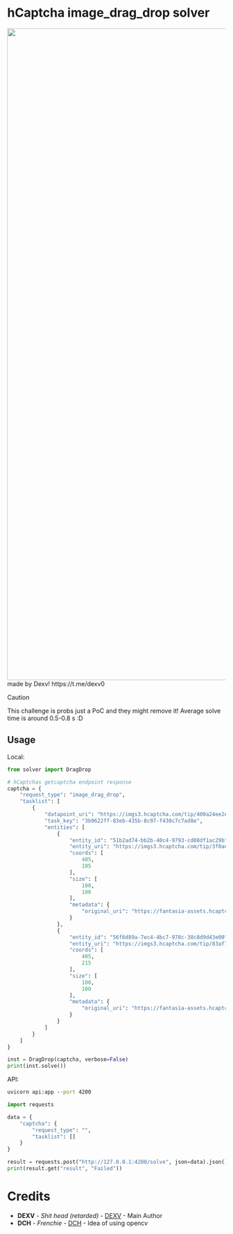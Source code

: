 # hCaptcha image_drag_drop solver
<div style="text-align: center;">
  <img src="https://dexv.site/content/cdn/gLzcKUDypDGr.png" alt="image" width="1500">
</div>
made by Dexv! 
https://t.me/dexv0

> [!CAUTION]
> This challenge is probs just a PoC and they might remove it!
> Average solve time is around 0.5-0.8 s :D

## Usage

Local:
```python
from solver import DragDrop

# hCaptchas getcaptcha endpoint response
captcha = {
    "request_type": "image_drag_drop",
    "tasklist": [
        {
            "datapoint_uri": "https://imgs3.hcaptcha.com/tip/400a24ee2e38feb55bbf2cb251d5b0127fb6c114a596e4d7a5112459f4448469/ece8b9a29ccb58a7a6546b13dce88d2fdb5e5f7f0a12e762dad4bd332377f734.png",
            "task_key": "3b9622ff-83eb-435b-8c97-f430c7c7ad8e",
            "entities": [
                {
                    "entity_id": "51b2ad74-bb2b-40c4-9793-cd08df1ac29b",
                    "entity_uri": "https://imgs3.hcaptcha.com/tip/3f0adfa72a18454ad2e1da7b6ed48dca6d9e4f02307765598443b622bc1244e6/872424df274307ebf5f188a4d62b04eff42988d812885da7c4785d5ac49180e6.png",
                    "coords": [
                        405,
                        105
                    ],
                    "size": [
                        100,
                        100
                    ],
                    "metadata": {
                        "original_uri": "https://fantasia-assets.hcaptcha.com/d-and-d-completeBGpath-5-auro_2_RE_36EFFA9D/8ac7bb42-dea8-462c-917b-0af31aff40b9_draggable_0.png"
                    }
                },
                {
                    "entity_id": "56f6d89a-7ec4-4bc7-978c-38c8d9d43e00",
                    "entity_uri": "https://imgs3.hcaptcha.com/tip/83af7e40b068c1e3a20334f82682d20dcf8a282020a9d3e8cd2c8198bd7bc361/904dac201d9e60ecf15cc333b4a5827f8bb700dc309f78052748b37fd5f2e94d.png",
                    "coords": [
                        405,
                        215
                    ],
                    "size": [
                        100,
                        100
                    ],
                    "metadata": {
                        "original_uri": "https://fantasia-assets.hcaptcha.com/d-and-d-completeBGpath-5-auro_2_RE_36EFFA9D/13c0129b-588a-4f8d-a3d2-baa094f12e2c_draggable_1.png"
                    }
                }
            ]
        }
    ]
}

inst = DragDrop(captcha, verbose=False)
print(inst.solve())
```

API:
```cmd
uvicorn api:app --port 4200
```

```python
import requests

data = {
    "captcha": {
        "request_type": "",
        "tasklist": []
    }
}

result = requests.post("http://127.0.0.1:4200/solve", json=data).json()
print(result.get("result", "Failed"))
```

# Credits

* **DEXV** - *Shit head (retarded)* - [DEXV](https://dexv.lol) - Main Author
* **DCH** - *Frenchie* - [DCH](https://t.me/azulax1) - Idea of using opencv
